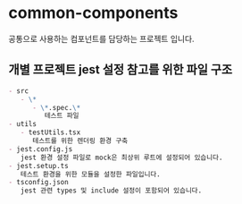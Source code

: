 # common-components

공통으로 사용하는 컴포넌트를 담당하는 프로젝트 입니다.

## 개별 프로젝트 jest 설정 참고를 위한 파일 구조

```markdown
- src
   - \*
      - \*.spec.\*
         테스트 파일
- utils
   - testUtils.tsx
      테스트를 위한 렌더링 환경 구축
- jest.config.js
   jest 환경 설정 파일로 mock은 최상위 루트에 설정되어 있습니다.
- jest.setup.ts
   테스트 환경을 위한 모듈을 설정한 파일입니다.
- tsconfig.json
   jest 관련 types 및 include 설정이 포함되어 있습니다.
```

